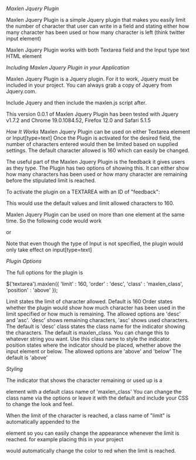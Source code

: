*Maxlen Jquery Plugin*

Maxlen Jquery Plugin is a simple Jquery plugin that makes you easily limit the number of character that user can write in a field and stating either how many character has been used or how many character is left (think twitter input element)

Maxlen Jquery Plugin works with both Textarea field and the Input type text HTML element


*Including Maxlen Jquery Plugin in your Application*

Maxlen Jquery Plugin is a Jquery plugin. 
For it to work, Jquery must be included in your project. 
You can always grab a copy of Jquery from Jquery.com.

Include Jquery and then include the maxlen.js script after.

This version 0.0.1 of Maxlen Jquery Plugin has been tested with Jquery v1.7.2
and Chrome 19.0.1084.52, Firefox 12.0 and Safari 5.1.5

*How It Works*
Maxlen Jquery Plugin can be used on either Textarea element or Input[type=text]
Once the Plugin is activated for the desired field, the number of characters entered
would then be limited based on supplied settings. The default character allowed is 160 which can easily be changed.

The useful part of the Maxlen Jquery Plugin is the feedback it gives users as they type.
The Plugin has two options of showing this. It can either show how many characters has been used or how many character are remaining before the stipulated limit is reached.

To activate the plugin on a TEXTAREA with an ID of "feedback":

<script type='text/javascript'>
$(document).ready(function()
{
$('textarea#feedback').maxlen();

}
);
</script>

This would use the default values and limit allowed characters to 160.

Maxlen Jquery Plugin can be used on more than one element at the same time. So the following code would work

<script type='text/javascript'>
$(document).ready(function()
{
$('textarea,input').maxlen();

}
);
</script>

or

<script type='text/javascript'>
$(document).ready(function()
{
$('textarea').maxlen();
$('input').maxlen();
}
);
</script>

Note that even though the type of Input is not specified, the plugin would only take effect on input[type=text]

*Plugin Options*

The full options for the plugin is

$('textarea').maxlen({
      'limit' : 160,
      'order' : 'desc',
      'class' : 'maxlen_class',
      'position' : 'above'
    });

Limit states the limit of character allowed. Default is 160
Order states whether the plugin would show how much character has been used in the limit specified or how much is remaining.
The allowed options are 'desc' and 'asc'. 'desc' shows remaining characters, 'asc' shows used characters. The default is 'desc'
class states the class name for the indicator showing the characters. The default is maxlen_class. You can change this to whatever string you want. Use this class name to style the indicator.
position states where the indicator should be placed, whether above the input element or below. The allowed options are 'above' and 'below'
The default is 'above'

*Styling*

The indicator that shows the character remaining or used up is a <p> element with a default class name of 'maxlen_class'
You can change the class name via the options or leave it with the default and include your CSS to change the look and feel.

When the limit of the character is reached, a class name of "limit" is automatically appended to the <p> element so you can easily change the appearance whenever the limit is reached.
for example placing this in your project 

<style type="text/css">
.limit
{
color:red;
}
</style>

would automatically change the color to red when the limit is reached.
